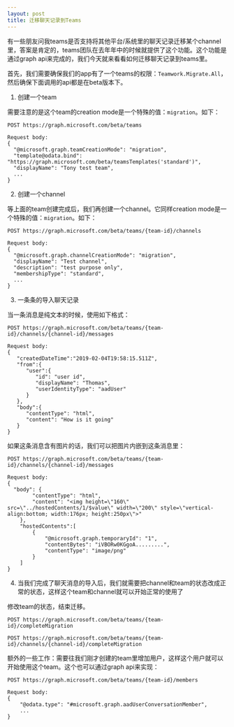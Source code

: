 ```yaml
---
layout: post
title: 迁移聊天记录到Teams
---
```


有一些朋友问我teams是否支持将其他平台/系统里的聊天记录迁移某个channel里，答案是肯定的，teams团队在去年年中的时候就提供了这个功能。这个功能是通过graph api来完成的，我们今天就来看看如何迁移聊天记录到teams里。

首先，我们需要确保我们的app有了一个teams的权限：`Teamwork.Migrate.All`，然后确保下面调用的api都是在beta版本下。

1. 创建一个team

需要注意的是这个team的creation mode是一个特殊的值：`migration`。如下：

```
POST https://graph.microsoft.com/beta/teams

Request body:
{
  "@microsoft.graph.teamCreationMode": "migration",
  "template@odata.bind": "https://graph.microsoft.com/beta/teamsTemplates('standard')",
  "displayName": "Tony test team",
  ...
}
```

2. 创建一个channel

等上面的team创建完成后，我们再创建一个channel。它同样creation mode是一个特殊的值：`migration`。如下：

```
POST https://graph.microsoft.com/beta/teams/{team-id}/channels

Request body:
{
  "@microsoft.graph.channelCreationMode": "migration",
  "displayName": "Test channel",
  "description": "test purpose only",
  "membershipType": "standard",
  ...
}
```

3. 一条条的导入聊天记录

当一条消息是纯文本的时候，使用如下格式：

```
POST https://graph.microsoft.com/beta/teams/{team-id}/channels/{channel-id}/messages

Request body:
{
   "createdDateTime":"2019-02-04T19:58:15.511Z",
   "from":{
      "user":{
         "id": "user id",
         "displayName": "Thomas",
         "userIdentityType": "aadUser"
      }
   },
   "body":{
      "contentType": "html",
      "content": "How is it going"
   }
}
```

如果这条消息含有图片的话，我们可以把图片内嵌到这条消息里：

```
POST https://graph.microsoft.com/beta/teams/{team-id}/channels/{channel-id}/messages

Request body:
{
  "body": {
        "contentType": "html",
        "content": "<img height=\"160\" src=\"../hostedContents/1/$value\" width=\"200\" style=\"vertical-align:bottom; width:176px; height:250px\">"
    },
    "hostedContents":[
        {
            "@microsoft.graph.temporaryId": "1",
            "contentBytes": "iVBORw0KGgoA.........",
            "contentType": "image/png"
        }
    ]
}
```

4. 当我们完成了聊天消息的导入后，我们就需要把channel和team的状态改成正常的状态，这样这个team和channel就可以开始正常的使用了

修改team的状态，结束迁移。

```
POST https://graph.microsoft.com/beta/teams/{team-id}/completeMigration
```

```
POST https://graph.microsoft.com/beta/teams/{team-id}/channels/{channel-id}/completeMigration
```

额外的一些工作：需要往我们刚才创建的team里增加用户，这样这个用户就可以开始使用这个team。这个也可以通过graph api来实现：

```
POST https://graph.microsoft.com/beta/teams/{team-id}/members

Request body:
{
    "@odata.type": "#microsoft.graph.aadUserConversationMember",
    ...
}
```

